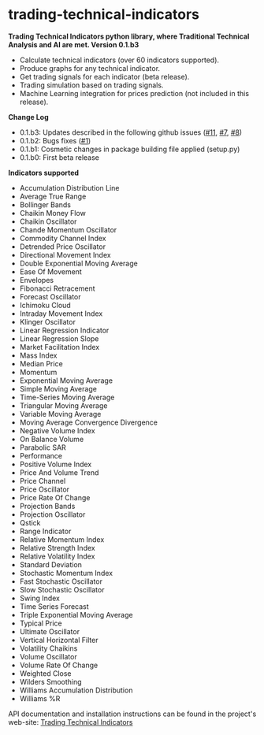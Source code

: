 # trading-technical-indicators
**Trading Technical Indicators python library, where Traditional Technical Analysis and AI are met. Version 0.1.b3**
- Calculate technical indicators (over 60 indicators supported).
- Produce graphs for any technical indicator.
- Get trading signals for each indicator (beta release).
- Trading simulation based on trading signals.
- Machine Learning integration for prices prediction (not included in this release).

**Change Log**
- 0.1.b3: Updates described in the following github issues ([#11](https://github.com/vsaveris/trading-technical-indicators/issues/11), [#7](https://github.com/vsaveris/trading-technical-indicators/issues/7), [#8](https://github.com/vsaveris/trading-technical-indicators/issues/8))
- 0.1.b2: Bugs fixes ([#1](https://github.com/vsaveris/trading-technical-indicators/issues/1))
- 0.1.b1: Cosmetic changes in package building file applied (setup.py)
- 0.1.b0: First beta release

**Indicators supported**
- Accumulation Distribution Line
- Average True Range
- Bollinger Bands
- Chaikin Money Flow
- Chaikin Oscillator
- Chande Momentum Oscillator
- Commodity Channel Index
- Detrended Price Oscillator
- Directional Movement Index
- Double Exponential Moving Average
- Ease Of Movement
- Envelopes
- Fibonacci Retracement
- Forecast Oscillator
- Ichimoku Cloud
- Intraday Movement Index
- Klinger Oscillator
- Linear Regression Indicator
- Linear Regression Slope
- Market Facilitation Index
- Mass Index
- Median Price
- Momentum
- Exponential Moving Average
- Simple Moving Average
- Time-Series Moving Average
- Triangular Moving Average
- Variable Moving Average
- Moving Average Convergence Divergence
- Negative Volume Index
- On Balance Volume
- Parabolic SAR
- Performance
- Positive Volume Index
- Price And Volume Trend
- Price Channel
- Price Oscillator
- Price Rate Of Change
- Projection Bands
- Projection Oscillator
- Qstick
- Range Indicator
- Relative Momentum Index
- Relative Strength Index
- Relative Volatility Index
- Standard Deviation
- Stochastic Momentum Index
- Fast Stochastic Oscillator
- Slow Stochastic Oscillator
- Swing Index
- Time Series Forecast
- Triple Exponential Moving Average
- Typical Price
- Ultimate Oscillator
- Vertical Horizontal Filter
- Volatility Chaikins
- Volume Oscillator
- Volume Rate Of Change
- Weighted Close
- Wilders Smoothing
- Williams Accumulation Distribution
- Williams %R

API documentation and installation instructions can be found in the project's web-site:
[Trading Technical Indicators](https://www.trading-technical-indicators.org/)

